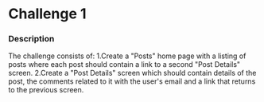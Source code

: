 <h1>Challenge 1</h1>

<h3>Description</h3>
The challenge consists of:
1.Create a "Posts" home page with a listing of posts where each post should contain a link to a second "Post Details" screen.
2.Create a "Post Details" screen which should contain details of the post, the comments related to it with the user's email and a link that returns to the previous screen.



